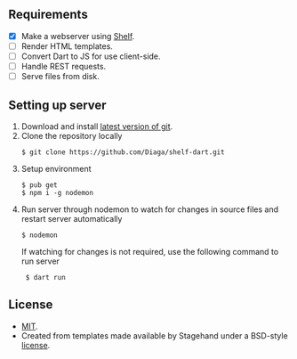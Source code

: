 ## Requirements

- [x] Make a webserver using [Shelf](https://pub.dev/packages/shelf).
- [ ] Render HTML templates.
- [ ] Convert Dart to JS for use client-side.
- [ ] Handle REST requests.
- [ ] Serve files from disk.

## Setting up server

1. Download and install [latest version of git](https://git-scm.com/downloads).
2. Clone the repository locally
     ```shell script
    $ git clone https://github.com/Diaga/shelf-dart.git
    ```
3. Setup environment
    ```shell script
    $ pub get
    $ npm i -g nodemon
    ```
4. Run server through nodemon to watch for changes in source files and restart server automatically
    ```shell script
    $ nodemon
    ```
   If watching for changes is not required, use the following command to run server
   ```shell script
    $ dart run
    ```

## License 
- [MIT](https://github.com/Diaga/shelf-dart/blob/master/LICENSE).
- Created from templates made available by Stagehand under a BSD-style
[license](https://github.com/dart-lang/stagehand/blob/master/LICENSE).
